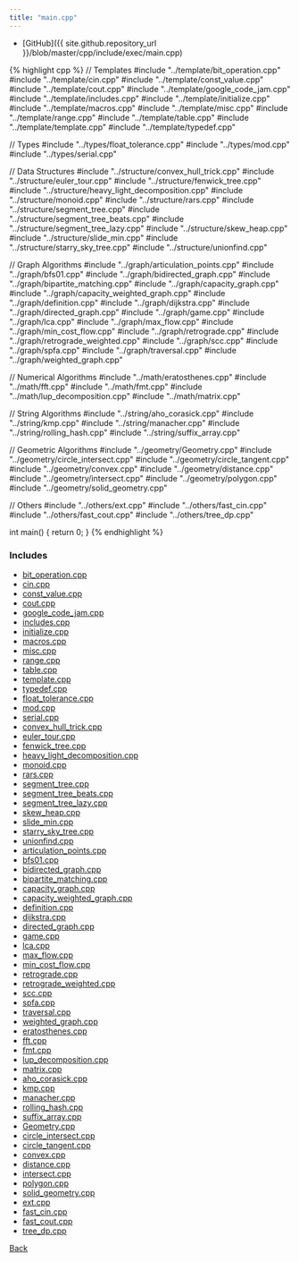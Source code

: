 ```yaml
---
title: "main.cpp"
---
```


- [GitHub]({{ site.github.repository_url }}/blob/master/cpp/include/exec/main.cpp)

{% highlight cpp %}
// Templates
#include "../template/bit_operation.cpp"
#include "../template/cin.cpp"
#include "../template/const_value.cpp"
#include "../template/cout.cpp"
#include "../template/google_code_jam.cpp"
#include "../template/includes.cpp"
#include "../template/initialize.cpp"
#include "../template/macros.cpp"
#include "../template/misc.cpp"
#include "../template/range.cpp"
#include "../template/table.cpp"
#include "../template/template.cpp"
#include "../template/typedef.cpp"

// Types
#include "../types/float_tolerance.cpp"
#include "../types/mod.cpp"
#include "../types/serial.cpp"

// Data Structures
#include "../structure/convex_hull_trick.cpp"
#include "../structure/euler_tour.cpp"
#include "../structure/fenwick_tree.cpp"
#include "../structure/heavy_light_decomposition.cpp"
#include "../structure/monoid.cpp"
#include "../structure/rars.cpp"
#include "../structure/segment_tree.cpp"
#include "../structure/segment_tree_beats.cpp"
#include "../structure/segment_tree_lazy.cpp"
#include "../structure/skew_heap.cpp"
#include "../structure/slide_min.cpp"
#include "../structure/starry_sky_tree.cpp"
#include "../structure/unionfind.cpp"

// Graph Algorithms
#include "../graph/articulation_points.cpp"
#include "../graph/bfs01.cpp"
#include "../graph/bidirected_graph.cpp"
#include "../graph/bipartite_matching.cpp"
#include "../graph/capacity_graph.cpp"
#include "../graph/capacity_weighted_graph.cpp"
#include "../graph/definition.cpp"
#include "../graph/dijkstra.cpp"
#include "../graph/directed_graph.cpp"
#include "../graph/game.cpp"
#include "../graph/lca.cpp"
#include "../graph/max_flow.cpp"
#include "../graph/min_cost_flow.cpp"
#include "../graph/retrograde.cpp"
#include "../graph/retrograde_weighted.cpp"
#include "../graph/scc.cpp"
#include "../graph/spfa.cpp"
#include "../graph/traversal.cpp"
#include "../graph/weighted_graph.cpp"

// Numerical Algorithms
#include "../math/eratosthenes.cpp"
#include "../math/fft.cpp"
#include "../math/fmt.cpp"
#include "../math/lup_decomposition.cpp"
#include "../math/matrix.cpp"

// String Algorithms
#include "../string/aho_corasick.cpp"
#include "../string/kmp.cpp"
#include "../string/manacher.cpp"
#include "../string/rolling_hash.cpp"
#include "../string/suffix_array.cpp"

// Geometric Algorithms
#include "../geometry/Geometry.cpp"
#include "../geometry/circle_intersect.cpp"
#include "../geometry/circle_tangent.cpp"
#include "../geometry/convex.cpp"
#include "../geometry/distance.cpp"
#include "../geometry/intersect.cpp"
#include "../geometry/polygon.cpp"
#include "../geometry/solid_geometry.cpp"

// Others
#include "../others/ext.cpp"
#include "../others/fast_cin.cpp"
#include "../others/fast_cout.cpp"
#include "../others/tree_dp.cpp"

int main() { return 0; }
{% endhighlight %}

### Includes

- [bit_operation.cpp](../template/bit_operation)
- [cin.cpp](../template/cin)
- [const_value.cpp](../template/const_value)
- [cout.cpp](../template/cout)
- [google_code_jam.cpp](../template/google_code_jam)
- [includes.cpp](../template/includes)
- [initialize.cpp](../template/initialize)
- [macros.cpp](../template/macros)
- [misc.cpp](../template/misc)
- [range.cpp](../template/range)
- [table.cpp](../template/table)
- [template.cpp](../template/template)
- [typedef.cpp](../template/typedef)
- [float_tolerance.cpp](../types/float_tolerance)
- [mod.cpp](../types/mod)
- [serial.cpp](../types/serial)
- [convex_hull_trick.cpp](../structure/convex_hull_trick)
- [euler_tour.cpp](../structure/euler_tour)
- [fenwick_tree.cpp](../structure/fenwick_tree)
- [heavy_light_decomposition.cpp](../structure/heavy_light_decomposition)
- [monoid.cpp](../structure/monoid)
- [rars.cpp](../structure/rars)
- [segment_tree.cpp](../structure/segment_tree)
- [segment_tree_beats.cpp](../structure/segment_tree_beats)
- [segment_tree_lazy.cpp](../structure/segment_tree_lazy)
- [skew_heap.cpp](../structure/skew_heap)
- [slide_min.cpp](../structure/slide_min)
- [starry_sky_tree.cpp](../structure/starry_sky_tree)
- [unionfind.cpp](../structure/unionfind)
- [articulation_points.cpp](../graph/articulation_points)
- [bfs01.cpp](../graph/bfs01)
- [bidirected_graph.cpp](../graph/bidirected_graph)
- [bipartite_matching.cpp](../graph/bipartite_matching)
- [capacity_graph.cpp](../graph/capacity_graph)
- [capacity_weighted_graph.cpp](../graph/capacity_weighted_graph)
- [definition.cpp](../graph/definition)
- [dijkstra.cpp](../graph/dijkstra)
- [directed_graph.cpp](../graph/directed_graph)
- [game.cpp](../graph/game)
- [lca.cpp](../graph/lca)
- [max_flow.cpp](../graph/max_flow)
- [min_cost_flow.cpp](../graph/min_cost_flow)
- [retrograde.cpp](../graph/retrograde)
- [retrograde_weighted.cpp](../graph/retrograde_weighted)
- [scc.cpp](../graph/scc)
- [spfa.cpp](../graph/spfa)
- [traversal.cpp](../graph/traversal)
- [weighted_graph.cpp](../graph/weighted_graph)
- [eratosthenes.cpp](../math/eratosthenes)
- [fft.cpp](../math/fft)
- [fmt.cpp](../math/fmt)
- [lup_decomposition.cpp](../math/lup_decomposition)
- [matrix.cpp](../math/matrix)
- [aho_corasick.cpp](../string/aho_corasick)
- [kmp.cpp](../string/kmp)
- [manacher.cpp](../string/manacher)
- [rolling_hash.cpp](../string/rolling_hash)
- [suffix_array.cpp](../string/suffix_array)
- [Geometry.cpp](../geometry/Geometry)
- [circle_intersect.cpp](../geometry/circle_intersect)
- [circle_tangent.cpp](../geometry/circle_tangent)
- [convex.cpp](../geometry/convex)
- [distance.cpp](../geometry/distance)
- [intersect.cpp](../geometry/intersect)
- [polygon.cpp](../geometry/polygon)
- [solid_geometry.cpp](../geometry/solid_geometry)
- [ext.cpp](../others/ext)
- [fast_cin.cpp](../others/fast_cin)
- [fast_cout.cpp](../others/fast_cout)
- [tree_dp.cpp](../others/tree_dp)

[Back](../..)
